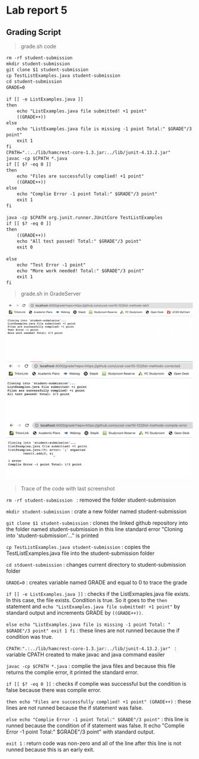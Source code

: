 # Lab report 5
## Grading Script
> grade.sh code 

```
rm -rf student-submission
mkdir student-submission
git clone $1 student-submission
cp TestListExamples.java student-submission
cd student-submission
GRADE=0 

if [[ -e ListExamples.java ]]
then 
    echo "ListExamples.java file submitted! +1 point"
    ((GRADE++))
else 
    echo "ListExamples.java file is missing -1 point Total:" $GRADE"/3 point"
    exit 1
fi
CPATH=".:../lib/hamcrest-core-1.3.jar:../lib/junit-4.13.2.jar"
javac -cp $CPATH *.java
if [[ $? -eq 0 ]]
then
    echo "Files are successfully complied! +1 point"
    ((GRADE++))
else 
    echo "Complie Error -1 point Total:" $GRADE"/3 point"
    exit 1
fi 

java -cp $CPATH org.junit.runner.JUnitCore TestListExamples 
if [[ $? -eq 0 ]]
then
    ((GRADE++)) 
    echo "All test passed! Total:" $GRADE"/3 point"
    exit 0

else 
    echo "Test Error -1 point"
    echo "More work needed! Total:" $GRADE"/3 point"
    exit 1
fi 
```

> grade.sh in GradeServer 

![image](1.png)
![image](2.png)
![image](3.png)

> Trace of the code with last screenshot

```rm -rf student-submission ```
: removed the folder student-submission 

```mkdir student-submission``` 
: crate a new folder named student-submission 

```git clone $1 student-submission```
: clones the linked github repository into the folder named student-submission in this line standard error "Cloning into 'student-submission'..." is printed

```cp TestListExamples.java student-submission```
: copies the TestListExamples.java file into the student-submission folder 

```cd stduent-submission```
: changes current directory to student-submission folder

```GRADE=0```
: creates variable named GRADE and equal to 0 to trace the grade 

```if [[ -e ListExamples.java ]]```
: checks if the ListExmaples.java file exists. In this case, the file exists. Condition is true. So it goes to the ```then``` statement and ```echo "ListExamples.java file submitted! +1 point"``` by standard output and increments GRADE by ```((GRADE++))```.

```else echo "ListExamples.java file is missing -1 point Total: " $GRADE"/3 point" exit 1 fi``` 
: these lines are not runned because the if condition was true. 

```CPATH:".:../lib/hamcrest-core-1.3.jar:../lib/junit-4.13.2.jar" ```
: variable CPATH created to make javac and java command easiler 

```javac -cp $CPATH *.java```
: complie the java files and because this file returns the complie error, it printed the standard error. 

```if [[ $? -eq 0 ]]```
:  checks if complie was successful but the condition is false because there was complie error. 

```then echo "Files are successfully complied! +1 point" (GRADE++)```
: these lines are not runned because the if statement was false. 

```else echo "Complie Error -1 point Total:" $GRADE"/3 point"``` 
: this line is runned because the condition of if statement was false. It echo "Complie Error -1 point Total:" $GRADE"/3 point" with standard output. 

```exit 1``` 
: return code was non-zero and all of the line after this line is not runned because this is an early exit. 
